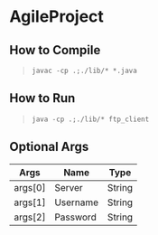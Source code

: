 # AgileProject

## How to Compile
> `javac -cp .;./lib/* *.java`

## How to Run
> `java -cp .;./lib/* ftp_client`

## Optional Args
Args | Name | Type
--- | --- | ---
args[0] | Server | String
args[1] | Username | String
args[2] | Password | String